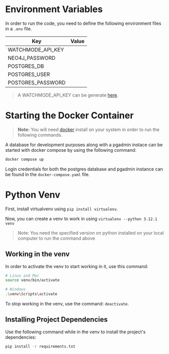 # Environment Variables

In order to run the code, you need to define the following environment files in a `.env` file.

| Key               | Value |
| ----------------- | ----- |
| WATCHMODE_API_KEY |       |
| NEO4J_PASSWORD    |       |
| POSTGRES_DB       |       |
| POSTGRES_USER     |       |
| POSTGRES_PASSWORD |       |

> A WATCHMODE_API_KEY can be generate [here](https://api.watchmode.com/).

# Starting the Docker Container

> **Note:** You will need [docker](https://docs.docker.com/engine/install/) install on your system in order to run the following commands.

A database for development purposes along with a pgadmin instace can be started with docker compose by using the following command:
```sh
docker compose up
```

Login credentials for both the postgres database and pgadmin instance can be found in the `docker-compose.yaml` file.

# Python Venv

First, install virtualvenv using `pip install virtualenv`.

Now, you can create a venv to work in using `virtualenv --python 3.12.1 venv`

> Note: You need the specified version on python installed on your local computer to run the command above

## Working in the venv

In order to activate the venv to start working in it, use this command:

```bash
# Linux and Mac
source venv/bin/activate

# Windows
.\venv\Scripts\activate
```

To stop working in the venv, use the command: `deactivate`.

## Installing Project Dependencies

Use the following command while in the venv to install the project's dependencies:

```bash
pip install -r requirements.txt
```
